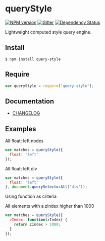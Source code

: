 # queryStyle

[![NPM version][npm-version-image]][npm-url]
[![Gitter][gitter-image]][gitter-url]
[![Dependency Status][dependency-status-image]][dependency-status-url]

Lightweight computed style query engine.

## Install

```
$ npm install query-style
```

## Require

```js
var queryStyle = require("query-style");
```

## Documentation

- [CHANGELOG](./CHANGELOG.md)

## Examples

All float: left nodes

```js
var matches = queryStyle({
  float: 'left'
});
```

All float: left div

```js
var matches = queryStyle({
  float: 'left'
}, document.querySelectorAll('div'));
```

Using function as criteria

All elements with a zIndex higher than 1000

```js
var matches = queryStyle({
  zIndex: function(zIndex) {
    return zIndex > 1000;
  }
});
```

[gitter-image]: https://badges.gitter.im/Join%20Chat.svg
[gitter-url]: https://gitter.im/ghoullier/query-style

[dependency-status-image]: http://img.shields.io/gemnasium/ghoullier/query-style.svg?style=flat
[dependency-status-url]: https://gemnasium.com/ghoullier/query-style

[npm-version-image]: http://img.shields.io/npm/v/query-style.svg?style=flat-square
[npm-url]: https://npmjs.org/package/query-style
